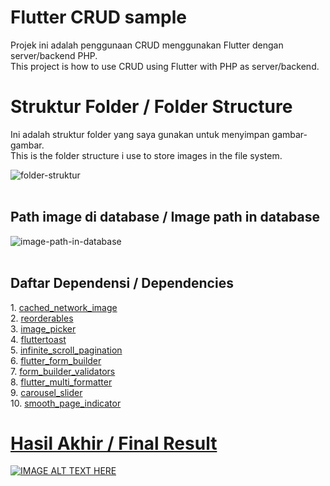 # Flutter CRUD sample
Projek ini adalah penggunaan CRUD menggunakan Flutter dengan server/backend PHP.<br>
This project is how to use CRUD using Flutter with PHP as server/backend.

# Struktur Folder / Folder Structure
Ini adalah struktur folder yang saya gunakan untuk menyimpan gambar-gambar.<br>
This is the folder structure i use to store images in the file system.<br>

![folder-struktur](https://github.com/idekorslet/Flutter-CRUD-sample/assets/80518183/8e59554b-e781-4cbc-96f2-b9d6c4abf5e2)
<br><br>
<h2>Path image di database / Image path in database</h2>

![image-path-in-database](https://github.com/idekorslet/Flutter-CRUD-sample/assets/80518183/d08f8b0d-1000-43c0-9108-cc9477f107ac)
<br><br>
<h2>Daftar Dependensi / Dependencies</h2>
1. <a href="https://pub.dev/packages/cached_network_image">cached_network_image</a><br>
2. <a href="https://pub.dev/packages/reorderables">reorderables</a><br>
3. <a href="https://pub.dev/packages/image_picker">image_picker</a><br>
4. <a href="https://pub.dev/packages/fluttertoast">fluttertoast</a><br>
5. <a href="https://pub.dev/packages/infinite_scroll_pagination">infinite_scroll_pagination</a><br>
6. <a href="https://pub.dev/packages/flutter_form_builder">flutter_form_builder</a><br>
7. <a href="https://pub.dev/packages/form_builder_validators">form_builder_validators</a><br>
8. <a href="https://pub.dev/packages/flutter_multi_formatter">flutter_multi_formatter</a><br>
9. <a href="https://pub.dev/packages/carousel_slider">carousel_slider</a><br>
10. <a href="https://pub.dev/packages/smooth_page_indicator">smooth_page_indicator

# Hasil Akhir / Final Result
[![IMAGE ALT TEXT HERE](https://img.youtube.com/vi/Mhmj4SfFIQs/0.jpg)](https://www.youtube.com/watch?v=Mhmj4SfFIQs)
